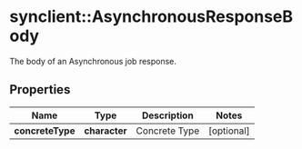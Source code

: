 # synclient::AsynchronousResponseBody

The body of an Asynchronous job response.
## Properties
Name | Type | Description | Notes
------------ | ------------- | ------------- | -------------
**concreteType** | **character** | Concrete Type | [optional] 



